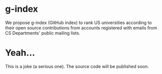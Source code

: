 # g-index
We propose g-index (GitHub index) to rank US universities according to their open source contributions from accounts registered with emails from CS Departments' public mailing lists.

# Yeah...
This is a joke (a serious one). The source code will be published soon.
